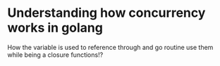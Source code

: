 # Understanding how concurrency works in golang
How the variable is used to reference through and go routine use them while  being a closure functions!?
